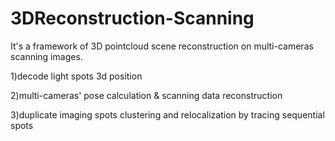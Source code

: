 # 3DReconstruction-Scanning
It's a framework of 3D pointcloud scene reconstruction on multi-cameras scanning images.

1)decode light spots 3d position

2)multi-cameras' pose calculation & scanning data reconstruction

3)duplicate imaging spots clustering and relocalization by tracing sequential spots

